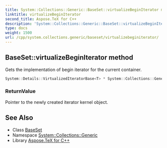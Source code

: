 ```yaml
---
title: System::Collections::Generic::BaseSet::virtualizeBeginIterator method
linktitle: virtualizeBeginIterator
second_title: Aspose.TeX for C++
description: 'System::Collections::Generic::BaseSet::virtualizeBeginIterator method. Gets the implementation of begin iterator for the current container in C++.'
type: docs
weight: 1500
url: /cpp/system.collections.generic/baseset/virtualizebeginiterator/
---
```

## BaseSet::virtualizeBeginIterator method


Gets the implementation of begin iterator for the current container.

```cpp
System::Details::VirtualizedIteratorBase<T> * System::Collections::Generic::BaseSet<T, SET_T>::virtualizeBeginIterator() override
```


### ReturnValue

Pointer to the newly created iterator kernel object.

## See Also

* Class [BaseSet](../)
* Namespace [System::Collections::Generic](../../)
* Library [Aspose.TeX for C++](../../../)
